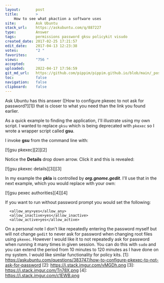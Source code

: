 ```yaml
---
layout:       post
title:        >
    How to see what pkaction a software uses
site:         Ask Ubuntu
stack_url:    https://askubuntu.com/q/887227
type:         Answer
tags:         permissions password gksu policykit visudo
created_date: 2017-02-25 17:21:57
edit_date:    2017-04-13 12:23:38
votes:        "2 "
favorites:    
views:        "756 "
accepted:     
uploaded:     2022-04-17 17:56:59
git_md_url:   https://github.com/pippim/pippim.github.io/blob/main/_posts/2017/2017-02-25-How-to-see-what-pkaction-a-software-uses.md
toc:          false
navigation:   false
clipboard:    false
---
```


Ask Ubuntu has this answer ([How to configure pkexec to not ask for password?][1]) that is closer to what you need than the link you found earlier.

As a quick example to finding the application, I'll illustrate using my own script. I wanted to replace `gksu` which is being deprecated with `pkexec` so I wrote a wrapper script called **gsu**.

I invoke **gsu** from the command line with:

[![gsu pkexec][2]][2]

Notice the **Details** drop down arrow. Click it and this is revealed:

[![gsu pkexec details][3]][3]

In my example the **pkla** is controlled by ***org.gnome.gedit***. I'll use that in the next example, which you would replace with your own:

[![gsu pexec authorities][4]][4]

If you want to run without password prompt you would set the following:

``` 
  <allow_any>yes</allow_any>
  <allow_inactive>yes</allow_inactive>
  <allow_active>yes</allow_active>
```

On a personal note I don't like repeatedly entering the password myself but will not change `gedit` to never ask for password when changing root files using `pkexec`. However I would like it to not repeatedly ask for password when running it many times in given session. You can do this with `sudo` and you can extend the period from 10 minutes to 120 minutes as I have done on my system. I would like similar functionality for policy kits.
  [1]: https://askubuntu.com/questions/383747/how-to-configure-pkexec-to-not-ask-for-password
  [2]: https://i.stack.imgur.com/vMGDh.png
  [3]: https://i.stack.imgur.com/Tn78X.png
  [4]: https://i.stack.imgur.com/c1EWB.png
